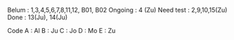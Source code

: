 Belum : 1,3,4,5,6,7,8,11,12, B01, B02
Ongoing : 4 (Zu)
Need test :  2,9,10,15(Zu)
Done : 13(Ju), 14(Ju)

Code
A : Al
B : Ju
C : Jo
D : Mo
E : Zu
